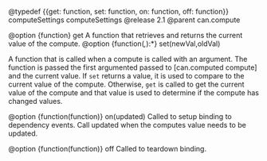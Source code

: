 @typedef {{get: function, set: function, on: function, off: function}} computeSettings computeSettings
@release 2.1
@parent can.compute

@option {function} get A function that retrieves and returns the current value of the compute.
@option {function(*,*):*} set(newVal,oldVal)

A function that is called when a compute is called with an argument. The function is passed
the first argumented passed to [can.computed compute] and the current value. If
`set` returns a value, it is used to compare to the current value of the compute. Otherwise,
`get` is called to get the current value of the compute and that value is used
to determine if the compute has changed values.

@option {function(function)} on(updated) Called to setup binding to dependency events. Call updated when the computes value needs to be updated.

@option {function(function)} off Called to teardown binding.
